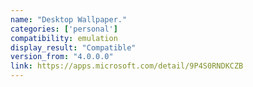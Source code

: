 ```yaml
---
name: "Desktop Wallpaper."
categories: ['personal']
compatibility: emulation
display_result: "Compatible"
version_from: "4.0.0.0"
link: https://apps.microsoft.com/detail/9P4S0RNDKCZB
---
```

